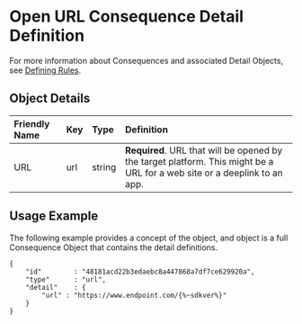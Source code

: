 # Open URL Consequence Detail Definition

For more information about Consequences and associated Detail Objects, see [Defining Rules](rules-json.md).

## Object Details

| **Friendly Name** | **Key** | **Type** | **Definition** |
| :--- | :--- | :--- | :--- |
| URL | url | string | **Required**. URL that will be opened by the target platform. This might be a URL for a web site or a deeplink to an app. |

## Usage Example

The following example provides a concept of the object, and object is a full Consequence Object that contains the detail definitions.

```text
{
    "id"        : "48181acd22b3edaebc8a447868a7df7ce629920a",
    "type"      : "url",
    "detail"    : {
        "url" : "https://www.endpoint.com/{%~sdkver%}"
    }
}
```

